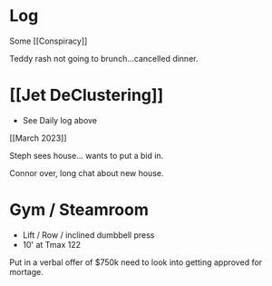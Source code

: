 

# Log

Some [[Conspiracy]]

Teddy rash not going to brunch...cancelled dinner.
# [[Jet DeClustering]]
- See Daily log above

[[March 2023]]

Steph sees house... wants to put a bid in.

Connor over, long chat about new house.
# Gym / Steamroom
- Lift / Row / inclined dumbbell press
- 10' at Tmax 122

Put in a verbal offer of $750k need to look into getting approved for mortage.
